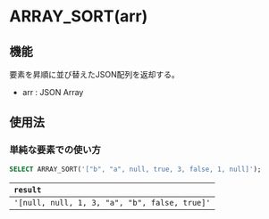 # ARRAY_SORT(arr)

## 機能

要素を昇順に並び替えたJSON配列を返却する。

- arr : JSON Array
  
## 使用法

### 単純な要素での使い方

```SQL
SELECT ARRAY_SORT('["b", "a", null, true, 3, false, 1, null]');
```

| `result` |
|:--|
| `'[null, null, 1, 3, "a", "b", false, true]'` |
